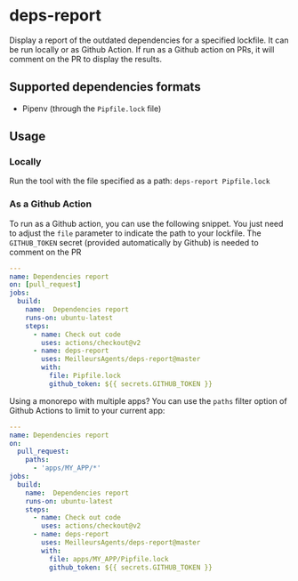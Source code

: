 # deps-report

Display a report of the outdated dependencies for a specified lockfile.
It can be run locally or as Github Action.
If run as a Github action on PRs, it will comment on the PR to display the results.

## Supported dependencies formats
- Pipenv (through the `Pipfile.lock` file)

## Usage

### Locally

Run the tool with the file specified as a path:
`deps-report Pipfile.lock`

### As a Github Action

To run as a Github action, you can use the following snippet.
You just need to adjust the `file` parameter to indicate the path to your lockfile.
The `GITHUB_TOKEN` secret (provided automatically by Github) is needed to comment on the PR
```yaml
---
name: Dependencies report
on: [pull_request]
jobs:
  build:
    name:  Dependencies report
    runs-on: ubuntu-latest
    steps:
      - name: Check out code
        uses: actions/checkout@v2
      - name: deps-report
        uses: MeilleursAgents/deps-report@master
        with:
          file: Pipfile.lock
          github_token: ${{ secrets.GITHUB_TOKEN }}
```

Using a monorepo with multiple apps? You can use the `paths` filter option of Github Actions to limit to your current app:
```yaml
---
name: Dependencies report
on:
  pull_request:
    paths:
      - 'apps/MY_APP/*'
jobs:
  build:
    name:  Dependencies report
    runs-on: ubuntu-latest
    steps:
      - name: Check out code
        uses: actions/checkout@v2
      - name: deps-report
        uses: MeilleursAgents/deps-report@master
        with:
          file: apps/MY_APP/Pipfile.lock
          github_token: ${{ secrets.GITHUB_TOKEN }}
```
